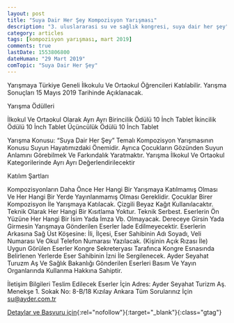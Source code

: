 ```yaml
---
layout: post
title: "Suya Dair Her Şey Kompozisyon Yarışması"
description: "3. uluslararasi su ve sağlık kongresi, suya dair her şey"
category: articles
tags: [kompozisyon yarışması, mart 2019]
comments: true
lastDate: 1553806800
dateHuman: "29 Mart 2019"
comTopic: "Suya Dair Her Şey"
---
```


Yarışmaya Türkiye Geneli İlkokulu Ve Ortaokul Öğrencileri Katılabilir. Yarışma Sonuçları 15 Mayıs 2019 Tarihinde Açıklanacak.

Yarışma Ödülleri

İlkokul Ve Ortaokul Olarak Ayrı Ayrı
Birincilik Ödülü 10 İnch Tablet
İkincilik Ödülü 10 İnch Tablet
Üçüncülük Ödülü 10 İnch Tablet

Yarışma Konusu: “Suya Dair Her Şey” Temalı Kompozisyon Yarışmasının Konusu Suyun Hayatımızdaki Önemidir. Ayrıca Çocukların Gözünden Suyun Anlamını Görebilmek Ve Farkındalık Yaratmaktır.
Yarışma İlkokul Ve Ortaokul Kategorilerinde Ayrı Ayrı Değerlendirilecektir

Katılım Şartları

Kompozisyonların Daha Önce Her Hangi Bir Yarışmaya Katılmamış Olması Ve Her Hangi Bir Yerde Yayınlanmamış Olması Gereklidir.
Çocuklar Birer Kompozisyon İle Yarışmaya Katılacak.
Çizgili Beyaz Kağıt Kullanılacaktır.
Teknik Olarak Her Hangi Bir Kısıtlama Yoktur. Teknik Serbest.
Eserlerin Ön Yüzüne Her Hangi Bir İsim Yada İmza Vb. Olmayacak.
Dereceye Girsin Yada Girmesin Yarışmaya Gönderilen Eserler İade Edilmeyecektir.
Eserlerin Arkasına Sağ Üst Köşesine: İli, İlçesi, Eser Sahibinin Adı Soyadı, Veli Numarası Ve Okul Telefon Numarası Yazılacak. (Kişinin Açık Rızası İle)
Uygun Görülen Eserler Kongre Sekreteryası Tarafınca Kongre Esnasında Belirlenen Yerlerde Eser Sahibinin İzni İle Sergilenecek.
Ayder Seyahat Turuzm Aş Ve Sağlık Bakanlığı Gönderilen Eserleri Basım Ve Yayın Organlarında Kullanma Hakkına Sahiptir.

İletişim Bilgileri
Teslim Edilecek Eserler İçin Adres:
Ayder Seyahat Turizm Aş.
Menekşe 1. Sokak No: 8-B/18 Kızılay Ankara
Tüm Sorularınız İçin su@ayder.com.tr

[Detaylar ve Başvuru için](https://www.guncel-egitim.org/suya-dair-her-sey-kompozisyon-yarismasi/?utm_source=edebiyatyarismalari.com&utm_medium=affiliate&utm_campaign=cpc){:rel="nofollow"}{:target="_blank"}{:class="gtag"}
